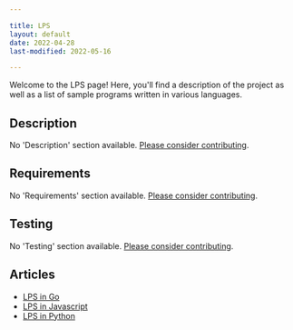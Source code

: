 ```yaml
---

title: LPS
layout: default
date: 2022-04-28
last-modified: 2022-05-16

---
```


Welcome to the LPS page! Here, you'll find a description of the project as well as a list of sample programs written in various languages.

## Description

No 'Description' section available. [Please consider contributing](https://github.com/TheRenegadeCoder/sample-programs-website).

## Requirements

No 'Requirements' section available. [Please consider contributing](https://github.com/TheRenegadeCoder/sample-programs-website).

## Testing

No 'Testing' section available. [Please consider contributing](https://github.com/TheRenegadeCoder/sample-programs-website).

## Articles

- [LPS in Go](https://sampleprograms.io/projects/lps/go)
- [LPS in Javascript](https://sampleprograms.io/projects/lps/javascript)
- [LPS in Python](https://sampleprograms.io/projects/lps/python)